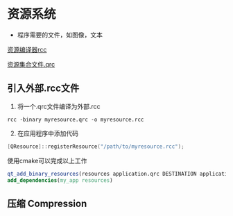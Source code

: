 # 资源系统

- 程序需要的文件，如图像，文本

[资源编译器rcc](sorted/c++/qt/qt-resource-compliler.md)

[资源集合文件.qrc](qt-resource-collection-file.md)

## 引入外部.rcc文件

1. 将一个.qrc文件编译为外部.rcc

```shell
rcc -binary myresource.qrc -o myresource.rcc
```

2. 在应用程序中添加代码

```c++
[QResource]::registerResource("/path/to/myresource.rcc");
```

使用cmake可以完成以上工作

```cmake
qt_add_binary_resources(resources application.qrc DESTINATION application.rcc)
add_dependencies(my_app resources)
```
 
## 压缩 Compression